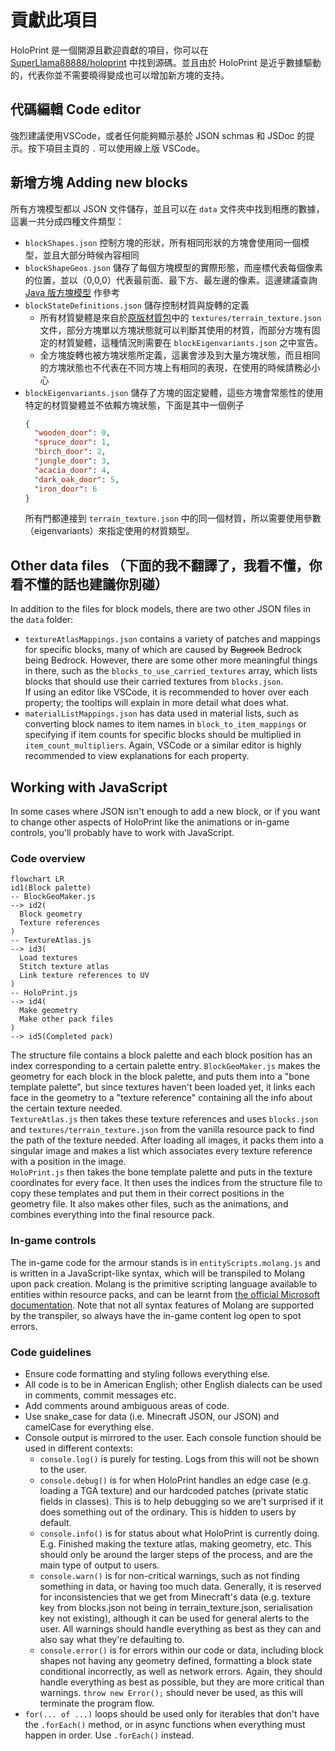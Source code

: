 # 貢獻此項目
HoloPrint 是一個開源且歡迎貢獻的項目，你可以在 [SuperLlama88888/holoprint](https://github.com/SuperLlama88888/holoprint) 中找到源碼。並且由於 HoloPrint 是近乎數據驅動的，代表你並不需要曉得變成也可以增加新方塊的支持。

## 代碼編輯 Code editor
強烈建議使用VSCode，或者任何能夠顯示基於 JSON schmas 和 JSDoc 的提示。按下項目主頁的 `.` 可以使用線上版 VSCode。

## 新增方塊 Adding new blocks
所有方塊模型都以 JSON 文件儲存，並且可以在 `data` 文件夾中找到相應的數據，這裏一共分成四種文件類型：
- `blockShapes.json` 控制方塊的形狀，所有相同形狀的方塊會使用同一個模型，並且大部分時候內容相同
- `blockShapeGeos.json` 儲存了每個方塊模型的實際形態，而座標代表每個像素的位置，並以（0,0,0）代表最前面、最下方、最左邊的像素。這邊建議查詢 [Java 版方塊模型](https://mcasset.cloud/1.21.3/assets/minecraft/models/block) 作參考
- `blockStateDefinitions.json` 儲存控制材質與旋轉的定義
  - 所有材質變體是來自於[原版材質包](https://github.com/Mojang/bedrock-samples/tree/preview/resource_pack)中的 `textures/terrain_texture.json` 文件，部分方塊單以方塊狀態就可以判斷其使用的材質，而部分方塊有固定的材質變體，這種情況則需要在 `blockEigenvariants.json` 之中宣告。
  - 全方塊旋轉也被方塊狀態所定義，這裏會涉及到大量方塊狀態，而且相同的方塊狀態也不代表在不同方塊上有相同的表現，在使用的時候請務必小心
- `blockEigenvariants.json` 儲存了方塊的固定變體，這些方塊會常態性的使用特定的材質變體並不依賴方塊狀態，下面是其中一個例子
  ```json
  {
  	"wooden_door": 0,
  	"spruce_door": 1,
  	"birch_door": 2,
  	"jungle_door": 3,
  	"acacia_door": 4,
  	"dark_oak_door": 5,
  	"iron_door": 6
  }
  ```
  所有門都連接到 `terrain_texture.json` 中的同一個材質，所以需要使用參數（eigenvariants）來指定使用的材質類型。

## Other data files （下面的我不翻譯了，我看不懂，你看不懂的話也建議你別碰）
In addition to the files for block models, there are two other JSON files in the `data` folder:
- `textureAtlasMappings.json` contains a variety of patches and mappings for specific blocks, many of which are caused by ~~Bugrock~~ Bedrock being Bedrock. However, there are some other more meaningful things in there, such as the `blocks_to_use_carried_textures` array, which lists blocks that should use their carried textures from `blocks.json`.  
  If using an editor like VSCode, it is recommended to hover over each property; the tooltips will explain in more detail what does what.
- `materialListMappings.json` has data used in material lists, such as converting block names to item names in `block_to_item_mappings` or specifying if item counts for specific blocks should be multiplied in `item_count_multipliers`. Again, VSCode or a similar editor is highly recommended to view explanations for each property.

## Working with JavaScript
In some cases where JSON isn't enough to add a new block, or if you want to change other aspects of HoloPrint like the animations or in-game controls, you'll probably have to work with JavaScript.
### Code overview
``` mermaid
flowchart LR
id1(Block palette)
-- BlockGeoMaker.js
--> id2(
  Block geometry
  Texture references
)
-- TextureAtlas.js
--> id3(
  Load textures
  Stitch texture atlas
  Link texture references to UV
)
-- HoloPrint.js
--> id4(
  Make geometry
  Make other pack files
)
--> id5(Completed pack)
```
The structure file contains a block palette and each block position has an index corresponding to a certain palette entry. `BlockGeoMaker.js` makes the geometry for each block in the block palette, and puts them into a "bone template palette", but since textures haven't been loaded yet, it links each face in the geometry to a "texture reference" containing all the info about the certain texture needed.  
`TextureAtlas.js` then takes these texture references and uses `blocks.json` and `textures/terrain_texture.json` from the vanilla resource pack to find the path of the texture needed. After loading all images, it packs them into a singular image and makes a list which associates every texture reference with a position in the image.  
`HoloPrint.js` then takes the bone template palette and puts in the texture coordinates for every face. It then uses the indices from the structure file to copy these templates and put them in their correct positions in the geometry file. It also makes other files, such as the animations, and combines everything into the final resource pack.
### In-game controls
The in-game code for the armour stands is in `entityScripts.molang.js` and is written in a JavaScript-like syntax, which will be transpiled to Molang upon pack creation. Molang is the primitive scripting language available to entities within resource packs, and can be learnt from [the official Microsoft documentation](https://learn.microsoft.com/en-us/minecraft/creator/reference/content/molangreference/examples/molangconcepts/molangintroduction?view=minecraft-bedrock-stable). Note that not all syntax features of Molang are supported by the transpiler, so always have the in-game content log open to spot errors.
### Code guidelines
- Ensure code formatting and styling follows everything else.
- All code is to be in American English; other English dialects can be used in comments, commit messages etc.
- Add comments around ambiguous areas of code.
- Use snake_case for data (i.e. Minecraft JSON, our JSON) and camelCase for everything else.
- Console output is mirrored to the user. Each console function should be used in different contexts:
  - `console.log()` is purely for testing. Logs from this will not be shown to the user.
  - `console.debug()` is for when HoloPrint handles an edge case (e.g. loading a TGA texture) and our hardcoded patches (private static fields in classes). This is to help debugging so we are't surprised if it does something out of the ordinary. This is hidden to users by default.
  - `console.info()` is for status about what HoloPrint is currently doing. E.g. Finished making the texture atlas, making geometry, etc. This should only be around the larger steps of the process, and are the main type of output to users.
  - `console.warn()` is for non-critical warnings, such as not finding something in data, or having too much data. Generally, it is reserved for inconsistencies that we get from  Minecraft's data (e.g. texture key from blocks.json not being in terrain_texture.json, serialisation key not existing), although it can be used for general alerts to the user. All warnings should handle everything as best as they can and also say what they're defaulting to.
  - `console.error()` is for errors within our code or data, including block shapes not having any geometry defined, formatting a block state conditional incorrectly, as well as network errors. Again, they should handle everything as best as possible, but they are more critical than warnings. `throw new Error();` should never be used, as this will terminate the program flow.
- `for(... of ...)` loops should be used only for iterables that don't have the `.forEach()` method, or in async functions when everything must happen in order. Use `.forEach()` instead.
